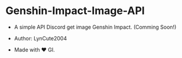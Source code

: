 # Genshin-Impact-Image-API
- A simple API Discord get image Genshin Impact.
(Comming Soon!)

- Author: LynCute2004

- Made with ❤️ GI.
